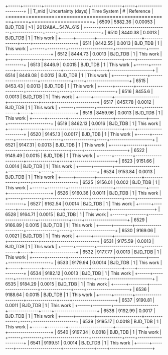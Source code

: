 +------+---------+----------------------+---------------+-----+---------------------+
|      |   T_mid |   Uncertainty (days) | Time System   | #   | Reference           |
+======+=========+======================+===============+=====+=====================+
| 6509 | 5882.36 |              0.00053 | BJD_TDB       | >1  | 2012A&A...547A..61S |
+------+---------+----------------------+---------------+-----+---------------------+
| 6510 | 8440.38 |              0.0013  | BJD_TDB       | 1   | This work           |
+------+---------+----------------------+---------------+-----+---------------------+
| 6511 | 8442.55 |              0.0013  | BJD_TDB       | 1   | This work           |
+------+---------+----------------------+---------------+-----+---------------------+
| 6512 | 8444.73 |              0.0013  | BJD_TDB       | 1   | This work           |
+------+---------+----------------------+---------------+-----+---------------------+
| 6513 | 8446.9  |              0.0015  | BJD_TDB       | 1   | This work           |
+------+---------+----------------------+---------------+-----+---------------------+
| 6514 | 8449.08 |              0.0012  | BJD_TDB       | 1   | This work           |
+------+---------+----------------------+---------------+-----+---------------------+
| 6515 | 8453.43 |              0.0013  | BJD_TDB       | 1   | This work           |
+------+---------+----------------------+---------------+-----+---------------------+
| 6516 | 8455.6  |              0.0013  | BJD_TDB       | 1   | This work           |
+------+---------+----------------------+---------------+-----+---------------------+
| 6517 | 8457.78 |              0.0012  | BJD_TDB       | 1   | This work           |
+------+---------+----------------------+---------------+-----+---------------------+
| 6518 | 8459.96 |              0.0013  | BJD_TDB       | 1   | This work           |
+------+---------+----------------------+---------------+-----+---------------------+
| 6519 | 8462.13 |              0.0016  | BJD_TDB       | 1   | This work           |
+------+---------+----------------------+---------------+-----+---------------------+
| 6520 | 9145.13 |              0.0017  | BJD_TDB       | 1   | This work           |
+------+---------+----------------------+---------------+-----+---------------------+
| 6521 | 9147.31 |              0.0013  | BJD_TDB       | 1   | This work           |
+------+---------+----------------------+---------------+-----+---------------------+
| 6522 | 9149.49 |              0.0015  | BJD_TDB       | 1   | This work           |
+------+---------+----------------------+---------------+-----+---------------------+
| 6523 | 9151.66 |              0.0014  | BJD_TDB       | 1   | This work           |
+------+---------+----------------------+---------------+-----+---------------------+
| 6524 | 9153.84 |              0.0013  | BJD_TDB       | 1   | This work           |
+------+---------+----------------------+---------------+-----+---------------------+
| 6525 | 9156.01 |              0.002   | BJD_TDB       | 1   | This work           |
+------+---------+----------------------+---------------+-----+---------------------+
| 6526 | 9160.36 |              0.0011  | BJD_TDB       | 1   | This work           |
+------+---------+----------------------+---------------+-----+---------------------+
| 6527 | 9162.54 |              0.0014  | BJD_TDB       | 1   | This work           |
+------+---------+----------------------+---------------+-----+---------------------+
| 6528 | 9164.71 |              0.0015  | BJD_TDB       | 1   | This work           |
+------+---------+----------------------+---------------+-----+---------------------+
| 6529 | 9166.89 |              0.0015  | BJD_TDB       | 1   | This work           |
+------+---------+----------------------+---------------+-----+---------------------+
| 6530 | 9169.06 |              0.0021  | BJD_TDB       | 1   | This work           |
+------+---------+----------------------+---------------+-----+---------------------+
| 6531 | 9175.59 |              0.0013  | BJD_TDB       | 1   | This work           |
+------+---------+----------------------+---------------+-----+---------------------+
| 6532 | 9177.77 |              0.0013  | BJD_TDB       | 1   | This work           |
+------+---------+----------------------+---------------+-----+---------------------+
| 6533 | 9179.94 |              0.0014  | BJD_TDB       | 1   | This work           |
+------+---------+----------------------+---------------+-----+---------------------+
| 6534 | 9182.12 |              0.0013  | BJD_TDB       | 1   | This work           |
+------+---------+----------------------+---------------+-----+---------------------+
| 6535 | 9184.29 |              0.0015  | BJD_TDB       | 1   | This work           |
+------+---------+----------------------+---------------+-----+---------------------+
| 6536 | 9188.64 |              0.0015  | BJD_TDB       | 1   | This work           |
+------+---------+----------------------+---------------+-----+---------------------+
| 6537 | 9190.81 |              0.0011  | BJD_TDB       | 1   | This work           |
+------+---------+----------------------+---------------+-----+---------------------+
| 6538 | 9192.99 |              0.0017  | BJD_TDB       | 1   | This work           |
+------+---------+----------------------+---------------+-----+---------------------+
| 6539 | 9195.17 |              0.0018  | BJD_TDB       | 1   | This work           |
+------+---------+----------------------+---------------+-----+---------------------+
| 6540 | 9197.34 |              0.0018  | BJD_TDB       | 1   | This work           |
+------+---------+----------------------+---------------+-----+---------------------+
| 6541 | 9199.51 |              0.0014  | BJD_TDB       | 1   | This work           |
+------+---------+----------------------+---------------+-----+---------------------+